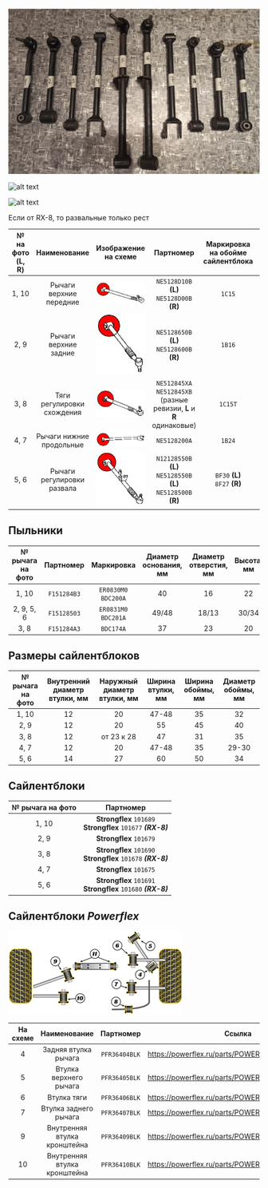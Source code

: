 ![alt text](img/задняя_ось_рычаги_1.jpg)

![alt text](img/задняя_ось_рычаги_2.jpg)

![alt text](img/задняя_ось_рычаги_3.jpg)

Если от RX-8, то развальные только рест

| №<br>на фото<br>(L, R) | Наименование | Изображение<br>на схеме | Партномер | Маркировка<br>на обойме сайлентблока | Длина, см |
|:-:|:-:|:-:|:-:|:-:|:-:|
| 1, 10 | Рычаги верхние передние | ![alt text](img/задняя_ось_рычаги_1_10.jpg) | `NE5128D10B` __(L)__<br>`NE5128D00B` __(R)__ | `1C15` | 34 |
| 2, 9 | Рычаги верхние задние | ![alt text](img/задняя_ось_рычаги_2_9.jpg) | `NE5128650B` __(L)__<br>`NE5128600B` __(R)__ | `1B16` | 34 |
| 3, 8 | Тяги регулировки схождения | ![alt text](img/задняя_ось_рычаги_3_8.jpg) | `NE512845XA`<br>`NE512845XB`<br>(разные ревизии, __L__ и __R__ одинаковые) | `1C15T` | 37 |
| 4, 7 | Рычаги нижние продольные | ![alt text](img/задняя_ось_рычаги_4_7.jpg) | `NE5128200A` | `1B24` | 42 |
| 5, 6 | Рычаги регулировки развала | ![alt text](img/задняя_ось_рычаги_5_6.jpg) | `N12128550B` __(L)__<br>`NE5128550B` __(L)__<br>`NE5128500B` __(R)__ | `BF30` __(L)__<br>`8F27` __(R)__ | 58 |

## Пыльники

| № рычага на фото | Партномер | Маркировка | Диаметр основания, мм | Диаметр отверстия, мм | Высота, мм |
|:-:|:-:|:-:|:-:|:-:|:-:|
| 1, 10 | `F151284B3` | `ER0830M0` `BDC200A` | 40 | 16 | 22 |
| 2, 9, 5, 6 | `F15128503` | `ER0831M0` `BDC201A` | 49/48 | 18/13 | 30/34 |
| 3, 8 | `F151284A3` | `BDC174A` | 37 | 23 | 20 |

## Размеры сайлентблоков

| № рычага на фото | Внутренний диаметр втулки, мм | Наружный диаметр втулки, мм | Ширина втулки, мм | Ширина обоймы, мм | Диаметр обоймы, мм |
|:-:|:-:|:-:|:-:|:-:|:-:|
| 1, 10 | 12 | 20 | 47-48 | 35 | 32 |
| 2, 9 | 12 | 20 | 55 | 45 | 40 |
| 3, 8 | 12 | от 23 к 28 | 47 | 31 | 35 |
| 4, 7 | 12 | 20 | 47-48 | 35 | 29-30 |
| 5, 6 | 14 | 27 | 60 | 50 | 34 |

## Сайлентблоки

| № рычага на фото | Партномер |
|:-:|:-:|
| 1, 10 | __Strongflex__ `101689`<br>__Strongflex__ `101677` ***(RX-8)*** |
| 2, 9 | __Strongflex__ `101679` |
| 3, 8 | __Strongflex__ `101690`<br>__Strongflex__ `101678` ***(RX-8)*** |
| 4, 7 | __Strongflex__ `101675` |
| 5, 6 | __Strongflex__ `101691`<br>__Strongflex__ `101680` ***(RX-8)*** |

## Сайлентблоки *Powerflex*

![alt text](img/Powerflex_rear.png)

| На схеме | Наименование | Партномер | Ссылка |
|:-:|:-:|:-:|:-:|
| 4 | Задняя втулка рычага | `PFR36404BLK` | https://powerflex.ru/parts/POWERFLEX/PFR36404BLK |
| 5 | Втулка верхнего рычага | `PFR36405BLK` | https://powerflex.ru/parts/POWERFLEX/PFR36405BLK |
| 6 | Втулка тяги | `PFR36406BLK` | https://powerflex.ru/parts/POWERFLEX/PFR36406BLK |
| 7 | Втулка заднего рычага | `PFR36407BLK` | https://powerflex.ru/parts/POWERFLEX/PFR36407BLK |
| 9 | Внутренняя втулка кронштейна | `PFR36409BLK` | https://powerflex.ru/parts/POWERFLEX/PFR36409BLK |
| 10 | Внутренняя втулка кронштейна | `PFR36410BLK` | https://powerflex.ru/parts/POWERFLEX/PFR36410BLK |